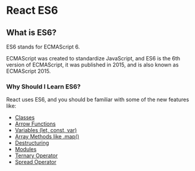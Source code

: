 # React ES6

## What is ES6?
ES6 stands for ECMAScript 6.

ECMAScript was created to standardize JavaScript, and ES6 is the 6th version of ECMAScript, it was published in 2015, and is also known as ECMAScript 2015.

### Why Should I Learn ES6?
React uses ES6, and you should be familiar with some of the new features like:

- [Classes](Classes.md)
- [Arrow Functions](Arrow%20Functions.md)
- [Variables (let, const, var)](Variables.md)
- [Array Methods like .map()](Array.md)
- [Destructuring](Destructing%20Arrays.md)
- [Modules](Modules.md)
- [Ternary Operator](Ternary%20Operator.md)
- [Spread Operator](Spread%20Operator.md)
